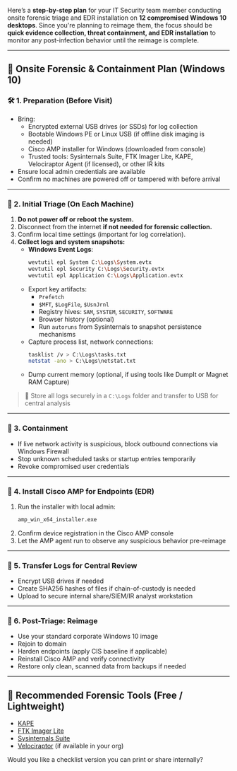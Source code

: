 Here’s a **step-by-step plan** for your IT Security team member conducting onsite forensic triage and EDR installation on **12 compromised Windows 10 desktops**. Since you're planning to reimage them, the focus should be **quick evidence collection, threat containment, and EDR installation** to monitor any post-infection behavior until the reimage is complete.

---

## 🔐 Onsite Forensic & Containment Plan (Windows 10)

### 🛠️ 1. **Preparation (Before Visit)**
- Bring:
  - Encrypted external USB drives (or SSDs) for log collection
  - Bootable Windows PE or Linux USB (if offline disk imaging is needed)
  - Cisco AMP installer for Windows (downloaded from console)
  - Trusted tools: Sysinternals Suite, FTK Imager Lite, KAPE, Velociraptor Agent (if licensed), or other IR kits
- Ensure local admin credentials are available
- Confirm no machines are powered off or tampered with before arrival

---

### 🔎 2. **Initial Triage (On Each Machine)**
1. **Do not power off or reboot the system.**
2. Disconnect from the internet **if not needed for forensic collection.**
3. Confirm local time settings (important for log correlation).
4. **Collect logs and system snapshots:**
   - **Windows Event Logs**:
     ```bash
     wevtutil epl System C:\Logs\System.evtx
     wevtutil epl Security C:\Logs\Security.evtx
     wevtutil epl Application C:\Logs\Application.evtx
     ```
   - Export key artifacts:
     - `Prefetch`
     - `$MFT`, `$LogFile`, `$UsnJrnl`
     - Registry hives: `SAM`, `SYSTEM`, `SECURITY`, `SOFTWARE`
     - Browser history (optional)
     - Run `autoruns` from Sysinternals to snapshot persistence mechanisms
   - Capture process list, network connections:
     ```bash
     tasklist /v > C:\Logs\tasks.txt
     netstat -ano > C:\Logs\netstat.txt
     ```
   - Dump current memory (optional, if using tools like DumpIt or Magnet RAM Capture)

> 📁 Store all logs securely in a `C:\Logs` folder and transfer to USB for central analysis

---

### 🧼 3. **Containment**
- If live network activity is suspicious, block outbound connections via Windows Firewall
- Stop unknown scheduled tasks or startup entries temporarily
- Revoke compromised user credentials

---

### 🧪 4. **Install Cisco AMP for Endpoints (EDR)**
1. Run the installer with local admin:
   ```bash
   amp_win_x64_installer.exe
   ```
2. Confirm device registration in the Cisco AMP console
3. Let the AMP agent run to observe any suspicious behavior pre-reimage

---

### 💾 5. **Transfer Logs for Central Review**
- Encrypt USB drives if needed
- Create SHA256 hashes of files if chain-of-custody is needed
- Upload to secure internal share/SIEM/IR analyst workstation

---

### 🔁 6. **Post-Triage: Reimage**
- Use your standard corporate Windows 10 image
- Rejoin to domain
- Harden endpoints (apply CIS baseline if applicable)
- Reinstall Cisco AMP and verify connectivity
- Restore only clean, scanned data from backups if needed

---

## 📌 Recommended Forensic Tools (Free / Lightweight)
- [KAPE](https://www.kroll.com/en/services/cyber-risk/incident-response-litigation-support/kroll-artifact-parser-extractor)
- [FTK Imager Lite](https://accessdata.com/product-download)
- [Sysinternals Suite](https://learn.microsoft.com/en-us/sysinternals/)
- [Velociraptor](https://www.velociraptor.app/) (if available in your org)

Would you like a checklist version you can print or share internally?
